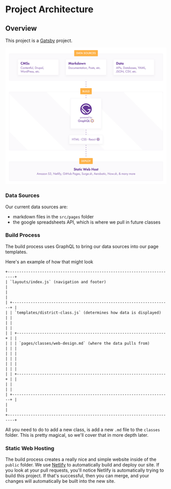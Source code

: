 # Project Architecture

## Overview

This project is a [Gatsby](https://www.gatsbyjs.org/) project.

![Gatsby Architecture](documentation-images/gatsby-architecture.png)

### Data Sources

Our current data sources are:

- markdown files in the `src/pages` folder
- the google spreadsheets API, which is where we pull in future classes

### Build Process

The build process uses GraphQL to bring our data sources into our page templates.

Here's an example of how that might look

```
+-------------------------------------------------------------------------+
| `layouts/index.js` (navigation and footer)                              |
|                                                                         |
| +---------------------------------------------------------------------+ |
| | `templates/district-class.js` (determines how data is displayed)    | |
| |                                                                     | |
| | +-----------------------------------------------------------------+ | |
| | | `pages/classes/web-design.md` (where the data pulls from)       | | |
| | |                                                                 | | |
| | |                                                                 | | |
| | +-----------------------------------------------------------------+ | |
| |                                                                     | |
| +---------------------------------------------------------------------+ |
|                                                                         |
+-------------------------------------------------------------------------+

```

All you need to do to add a new class, is add a new `.md` file to the `classes` folder. This is pretty magical, so we'll cover that in more depth later.

### Static Web Hosting

The build process creates a really nice and simple website inside of the `public` folder. We use [Netlify](https://www.netlify.com/) to automatically build and deploy our site. If you look at your pull requests, you'll notice Netlify is automatically trying to build this project. If that's successful, then you can merge, and your changes will automatically be built into the new site.
